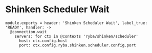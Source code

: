 
# Shinken Scheduler Wait

    module.exports = header: 'Shinken Scheduler Wait', label_true: 'READY', handler: ->
      @connection.wait
        servers: for ctx in @contexts 'ryba/shinken/scheduler'
          host: ctx.config.host
          port: ctx.config.ryba.shinken.scheduler.config.port
